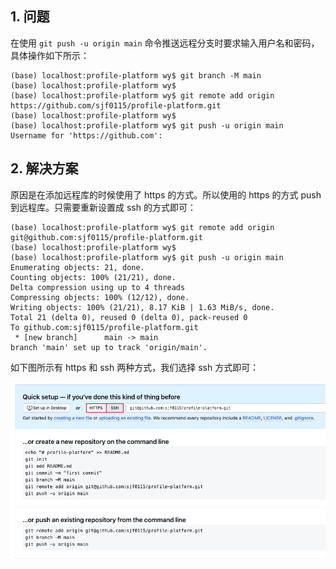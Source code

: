 
## 1. 问题

在使用 `git push -u origin main` 命令推送远程分支时要求输入用户名和密码，具体操作如下所示：
```shell
(base) localhost:profile-platform wy$ git branch -M main
(base) localhost:profile-platform wy$
(base) localhost:profile-platform wy$ git remote add origin https://github.com/sjf0115/profile-platform.git
(base) localhost:profile-platform wy$
(base) localhost:profile-platform wy$ git push -u origin main
Username for 'https://github.com':
```

## 2. 解决方案

原因是在添加远程库的时候使用了 https 的方式。所以使用的 https 的方式 push 到远程库。只需要重新设置成 ssh 的方式即可：
```shell
(base) localhost:profile-platform wy$ git remote add origin git@github.com:sjf0115/profile-platform.git
(base) localhost:profile-platform wy$
(base) localhost:profile-platform wy$ git push -u origin main
Enumerating objects: 21, done.
Counting objects: 100% (21/21), done.
Delta compression using up to 4 threads
Compressing objects: 100% (12/12), done.
Writing objects: 100% (21/21), 8.17 KiB | 1.63 MiB/s, done.
Total 21 (delta 0), reused 0 (delta 0), pack-reused 0
To github.com:sjf0115/profile-platform.git
 * [new branch]      main -> main
branch 'main' set up to track 'origin/main'.
```
如下图所示有 https 和 ssh 两种方式，我们选择 ssh 方式即可：

![](git-push-username-password-1.png)
